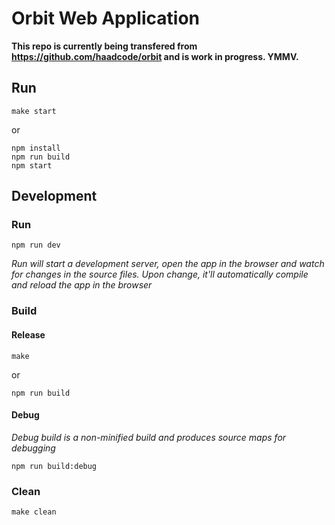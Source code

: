 # Orbit Web Application

**This repo is currently being transfered from https://github.com/haadcode/orbit and is work in progress. YMMV.**

## Run

`make start`

or

```
npm install
npm run build
npm start
```

## Development

### Run

`npm run dev`

*Run will start a development server, open the app in the browser and watch for changes in the source files. Upon change, it'll automatically compile and reload the app in the browser*

### Build

#### Release

`make`

or

```
npm run build
```

#### Debug

*Debug build is a non-minified build and produces source maps for debugging*

`npm run build:debug`

### Clean

`make clean`
